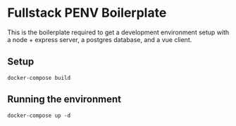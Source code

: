 # Fullstack PENV Boilerplate
This is the boilerplate required to get a development environment setup with a node + express server, a postgres database, and a vue client.

## Setup
`docker-compose build`

## Running the environment
`docker-compose up -d`
